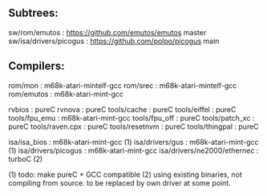 
## Subtrees:
sw/rom/emutos           : https://github.com/emutos/emutos master
sw/isa/drivers/picogus  : https://github.com/polpo/picogus main


## Compilers:
rom/mon                     : m68k-atari-mintelf-gcc
rom/srec                    : m68k-atari-mintelf-gcc
rom/emutos                  : m68k-atari-mint-gcc

rvbios                      : pureC
rvnova                      : pureC
tools/cache                 : pureC
tools/eiffel                : pureC
tools/fpu_emu               : m68k-atari-mint-gcc
tools/fpu_off               : pureC
tools/patch_xc              : pureC
tools/raven.cpx             : pureC
tools/resetnvm              : pureC
tools/thingpal              : pureC

isa/isa_bios                : m68k-atari-mint-gcc (1)
isa/drivers/gus             : m68k-atari-mint-gcc (1)
isa/drivers/picogus         : m68k-atari-mint-gcc
isa/drivers/ne2000/ethernec : turboC (2)


(1) todo: make pureC + GCC compatible
(2) using existing binaries, not compiling from source.
    to be replaced by own driver at some point.
